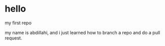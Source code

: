 # hello
my first repo

my name is abdillahi, and i just learned how to branch a repo and do a pull request.
